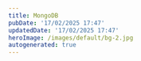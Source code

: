 ```yaml
---
title: MongoDB
pubDate: '17/02/2025 17:47'
updatedDate: '17/02/2025 17:47'
heroImage: /images/default/bg-2.jpg
autogenerated: true
---
```


